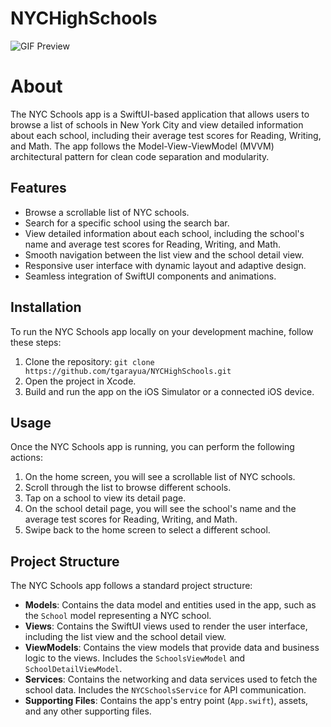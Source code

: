 # NYCHighSchools

![GIF Preview](https://media.giphy.com/media/v1.Y2lkPTc5MGI3NjExNHNnMHg5aHNkb2FoZ3I5cDMwanVmcWE1eml1dXBnODkxeDh6Z3lncCZlcD12MV9pbnRlcm5hbF9naWZfYnlfaWQmY3Q9Zw/qljxRaKlgnOEbIcR2e/giphy.gif)

# About

The NYC Schools app is a SwiftUI-based application that allows users to browse a list of schools in New York City and view detailed information about each school, including their average test scores for Reading, Writing, and Math. The app follows the Model-View-ViewModel (MVVM) architectural pattern for clean code separation and modularity.

## Features

- Browse a scrollable list of NYC schools.
- Search for a specific school using the search bar.
- View detailed information about each school, including the school's name and average test scores for Reading, Writing, and Math.
- Smooth navigation between the list view and the school detail view.
- Responsive user interface with dynamic layout and adaptive design.
- Seamless integration of SwiftUI components and animations.

## Installation

To run the NYC Schools app locally on your development machine, follow these steps:

1. Clone the repository: `git clone https://github.com/tgarayua/NYCHighSchools.git`
2. Open the project in Xcode.
3. Build and run the app on the iOS Simulator or a connected iOS device.

## Usage

Once the NYC Schools app is running, you can perform the following actions:

1. On the home screen, you will see a scrollable list of NYC schools.
2. Scroll through the list to browse different schools.
3. Tap on a school to view its detail page.
4. On the school detail page, you will see the school's name and the average test scores for Reading, Writing, and Math.
5. Swipe back to the home screen to select a different school.

## Project Structure

The NYC Schools app follows a standard project structure:

- **Models**: Contains the data model and entities used in the app, such as the `School` model representing a NYC school.
- **Views**: Contains the SwiftUI views used to render the user interface, including the list view and the school detail view.
- **ViewModels**: Contains the view models that provide data and business logic to the views. Includes the `SchoolsViewModel` and `SchoolDetailViewModel`.
- **Services**: Contains the networking and data services used to fetch the school data. Includes the `NYCSchoolsService` for API communication.
- **Supporting Files**: Contains the app's entry point (`App.swift`), assets, and any other supporting files.
